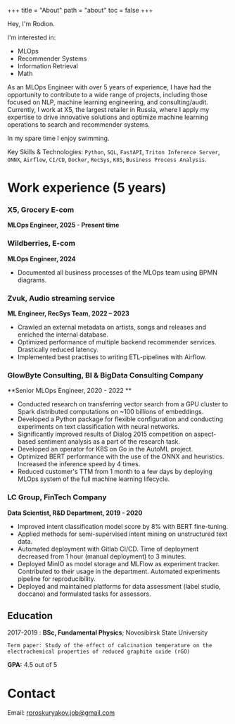 +++
title = "About"
path = "about"
toc = false
+++

Hey, I'm Rodion.

I'm interested in:
- MLOps
- Recommender Systems
- Information Retrieval
- Math

As an MLOps Engineer with over 5 years of experience,
I have had the opportunity to contribute to a wide range of projects,
including those focused on NLP, machine learning engineering, and consulting/audit.
Currently, I work at X5, the largest retailer in Russia,
where I apply my expertise to drive innovative solutions 
and optimize machine learning operations to search and recommender systems.

In my spare time I enjoy swimming.

Key Skills & Technologies: `Python`, `SQL`, `FastAPI`, `Triton Inference Server`, `ONNX`, `Airflow`, `CI/CD`, `Docker`, `RecSys`, `K8S`, `Business Process Analysis`.

# Work experience (5 years)

### X5, Grocery E-com
**MLOps Engineer, 2025 - Present time**

### Wildberries, E-com

**MLOps Engineer, 2024**

* Documented all business processes of the MLOps team using BPMN diagrams.

### Zvuk, Audio streaming service

**ML Engineer, RecSys Team, 2022 – 2023**

* Crawled an external metadata on artists, songs and releases and enriched the internal database. 
* Optimized performance of multiple backend recommender services. Drastically reduced latency.
* Implemented best practises to writing ETL-pipelines with Airflow.


### GlowByte Consulting, BI & BigData Consulting Company

**Senior MLOps Engineer, 2020 - 2022 **

* Conducted research on transferring vector search from a GPU cluster to Spark distributed computations on ~100 billions of embeddings.
* Developed a Python package for flexible configuration and conducting experiments on text classification with neural networks.
* Significantly improved results of Dialog 2015 competition on aspect-based sentiment analysis as a part of the research task.
* Developed an operator for K8S on Go in the AutoML project.
* Optimized BERT performance with the use of the ONNX and heuristics. Increased the inference speed by 4
times.
* Reduced customer's TTM from 1 month to a few days by deploying MLOps system of the full machine learning lifecycle.


### LC Group, FinTech Company

**Data Scientist, R&D Department, 2019 - 2020**

* Improved intent classification model score by 8\% with BERT fine-tuning.
* Applied methods for semi-supervised intent mining on unstructured text data.
* Automated deployment with Gitlab CI/CD. Time of deployment decreased from 1 hour (manual deployment)
to 3 minutes.
* Deployed MinIO as model storage and MLFlow as experiment tracker. Contributed to their usage in the department. Automated experiments pipeline for reproducibility.
* Deployed and maintained platforms for data assessment (label studio, doccano) and formulated tasks for assessors.

## Education

2017-2019 
:   **BSc, Fundamental Physics**; Novosibirsk State University

    Term paper: Study of the effect of calcination temperature on the electrochemical properties of reduced graphite oxide (rGO)

**GPA:** 4.5 out of 5

# Contact

Email: rproskuryakov.job@gmail.com

